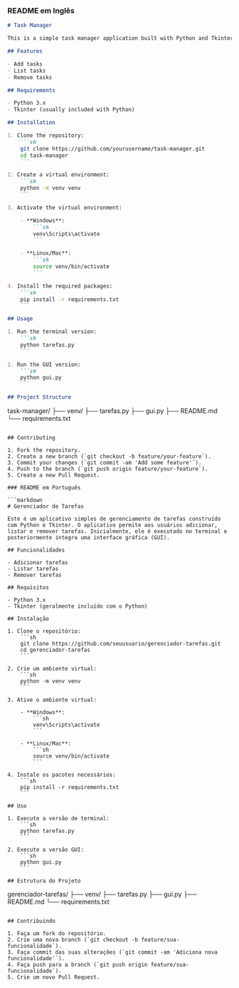### README em Inglês

```markdown
# Task Manager

This is a simple task manager application built with Python and Tkinter. The application allows users to add, list, and remove tasks. Initially, it runs in the terminal and later integrates a graphical user interface (GUI).

## Features

- Add tasks
- List tasks
- Remove tasks

## Requirements

- Python 3.x
- Tkinter (usually included with Python)

## Installation

1. Clone the repository:
    ```sh
    git clone https://github.com/yourusername/task-manager.git
    cd task-manager
    ```

2. Create a virtual environment:
    ```sh
    python -m venv venv
    ```

3. Activate the virtual environment:

    - **Windows**:
        ```sh
        venv\Scripts\activate
        ```

    - **Linux/Mac**:
        ```sh
        source venv/bin/activate
        ```

4. Install the required packages:
    ```sh
    pip install -r requirements.txt
    ```

## Usage

1. Run the terminal version:
    ```sh
    python tarefas.py
    ```

2. Run the GUI version:
    ```sh
    python gui.py
    ```

## Project Structure

```
task-manager/
├── venv/
├── tarefas.py
├── gui.py
├── README.md
└── requirements.txt
```

## Contributing

1. Fork the repository.
2. Create a new branch (`git checkout -b feature/your-feature`).
3. Commit your changes (`git commit -am 'Add some feature'`).
4. Push to the branch (`git push origin feature/your-feature`).
5. Create a new Pull Request.

### README em Português

```markdown
# Gerenciador de Tarefas

Este é um aplicativo simples de gerenciamento de tarefas construído com Python e Tkinter. O aplicativo permite aos usuários adicionar, listar e remover tarefas. Inicialmente, ele é executado no terminal e posteriormente integra uma interface gráfica (GUI).

## Funcionalidades

- Adicionar tarefas
- Listar tarefas
- Remover tarefas

## Requisitos

- Python 3.x
- Tkinter (geralmente incluído com o Python)

## Instalação

1. Clone o repositório:
    ```sh
    git clone https://github.com/seuusuario/gerenciador-tarefas.git
    cd gerenciador-tarefas
    ```

2. Crie um ambiente virtual:
    ```sh
    python -m venv venv
    ```

3. Ative o ambiente virtual:

    - **Windows**:
        ```sh
        venv\Scripts\activate
        ```

    - **Linux/Mac**:
        ```sh
        source venv/bin/activate
        ```

4. Instale os pacotes necessários:
    ```sh
    pip install -r requirements.txt
    ```

## Uso

1. Execute a versão de terminal:
    ```sh
    python tarefas.py
    ```

2. Execute a versão GUI:
    ```sh
    python gui.py
    ```

## Estrutura do Projeto

```
gerenciador-tarefas/
├── venv/
├── tarefas.py
├── gui.py
├── README.md
└── requirements.txt
```

## Contribuindo

1. Faça um fork do repositório.
2. Crie uma nova branch (`git checkout -b feature/sua-funcionalidade`).
3. Faça commit das suas alterações (`git commit -am 'Adiciona nova funcionalidade'`).
4. Faça push para a branch (`git push origin feature/sua-funcionalidade`).
5. Crie um novo Pull Request.
